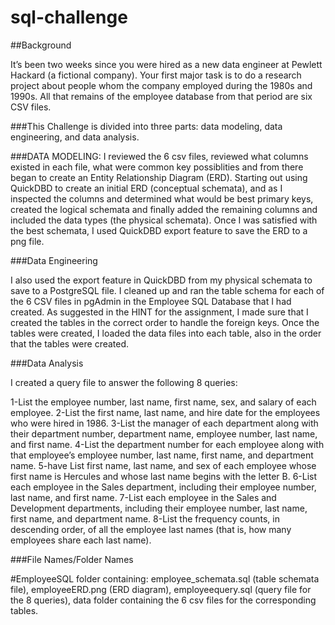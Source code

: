 # sql-challenge
##Background

It’s been two weeks since you were hired as a new data engineer at Pewlett Hackard (a fictional company). Your first major task is to do a research project about people whom the company employed during the 1980s and 1990s. All that remains of the employee database from that period are six CSV files.

###This Challenge is divided into three parts: data modeling, data engineering, and data analysis.


###DATA MODELING:  I reviewed the 6 csv files, reviewed what columns existed in each file, what were common key possiblities and from there began to create an Entity Relationship Diagram (ERD).  Starting out using QuickDBD to create an initial ERD (conceptual schemata), and as I inspected the columns and determined what would be best primary keys, created the logical schemata and finally added the remaining columns and included the data types (the physical schemata).  Once I was satisfied with the best schemata, I used QuickDBD export feature to save the ERD to a png file.

###Data Engineering

I also used the export feature in QuickDBD from my physical schemata to save to a PostgreSQL file.  I cleaned up and ran the table schema for each of the 6 CSV files in pgAdmin in the Employee SQL Database that I had created.  As suggested in the HINT for the assignment, I made sure that I created the tables in the correct order to handle the foreign keys.  Once the tables were created, I loaded the data files into each table, also in the order that the tables were created.

###Data Analysis

I created a query file to answer the following 8 queries:

1-List the employee number, last name, first name, sex, and salary of each employee.
2-List the first name, last name, and hire date for the employees who were hired in 1986.
3-List the manager of each department along with their department number, department name, employee number, last name, and first name.
4-List the department number for each employee along with that employee’s employee number, last name, first name, and department name.
5-have List first name, last name, and sex of each employee whose first name is Hercules and whose last name begins with the letter B.
6-List each employee in the Sales department, including their employee number, last name, and first name.
7-List each employee in the Sales and Development departments, including their employee number, last name, first name, and department name.
8-List the frequency counts, in descending order, of all the employee last names (that is, how many employees share each last name).

###File Names/Folder Names

#EmployeeSQL folder containing: employee_schemata.sql (table schemata file), employeeERD.png (ERD diagram), employeequery.sql (query file for the 8 queries), data folder containing the 6 csv files for the corresponding tables.
